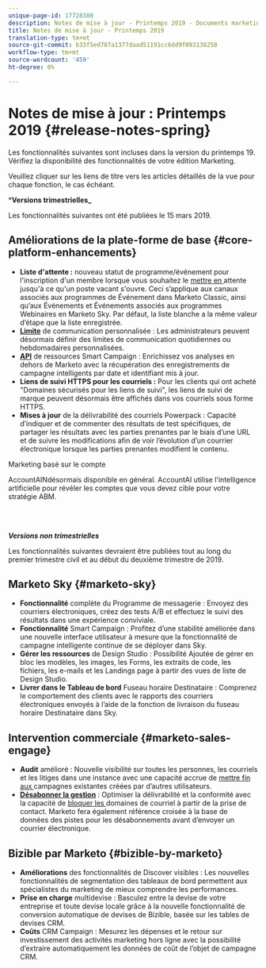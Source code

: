 ```yaml
---
unique-page-id: 17728380
description: Notes de mise à jour - Printemps 2019 - Documents marketing - Documentation du produit
title: Notes de mise à jour - Printemps 2019
translation-type: tm+mt
source-git-commit: b33f5ed707a1377daad51191cc6dd9f093138258
workflow-type: tm+mt
source-wordcount: '459'
ht-degree: 0%

---
```



# Notes de mise à jour : Printemps 2019 {#release-notes-spring}

Les fonctionnalités suivantes sont incluses dans la version du printemps 19. Vérifiez la disponibilité des fonctionnalités de votre édition Marketing.

Veuillez cliquer sur les liens de titre vers les articles détaillés de la vue pour chaque fonction, le cas échéant.

***Versions trimestrielles_**

Les fonctionnalités suivantes ont été publiées le 15 mars 2019.

## Améliorations de la plate-forme de base {#core-platform-enhancements}

* **Liste d&#39;attente :** nouveau statut de programme/événement pour l&#39;inscription d&#39;un membre lorsque vous souhaitez le  [mettre en ](/help/marketo/product-docs/core-marketo-concepts/smart-campaigns/program-flow-actions/change-program-status.md) attente jusqu&#39;à ce qu&#39;un poste vacant s&#39;ouvre. Ceci s’applique aux canaux associés aux programmes de Événement dans Marketo Classic, ainsi qu’aux Événements et Événements associés aux programmes Webinaires en Marketo Sky. Par défaut, la liste blanche a la même valeur d’étape que la liste enregistrée.
* **[Limite](/help/marketo/product-docs/administration/email-setup/enable-communication-limits.md)** de communication personnalisée : Les administrateurs peuvent désormais définir des limites de communication quotidiennes ou hebdomadaires personnalisées.
* **[API](https://developers.marketo.com/rest-api/assets/campaigns/)** de ressources Smart Campaign : Enrichissez vos analyses en dehors de Marketo avec la récupération des enregistrements de campagne intelligents par date et identifiant mis à jour.
* **Liens de suivi HTTPS pour les courriels :** Pour les clients qui ont acheté &quot;Domaines sécurisés pour les liens de suivi&quot;, les liens de suivi de marque peuvent désormais être affichés dans vos courriels sous forme HTTPS.
* **Mises à jour** de la délivrabilité des courriels Powerpack : Capacité d’indiquer et de commenter des résultats de test spécifiques, de partager les résultats avec les parties prenantes par le biais d’une URL et de suivre les modifications afin de voir l’évolution d’un courrier électronique lorsque les parties prenantes modifient le contenu.

Marketing basé sur le compte

**[](/help/marketo/product-docs/account-based-marketing/account-profiling/account-profiling-ranking-and-tuning.md)** AccountAINdésormais disponible en général. AccountAI utilise l&#39;intelligence artificielle pour révéler les comptes que vous devez cible pour votre stratégie ABM.

<br> 

**_Versions non trimestrielles_**

Les fonctionnalités suivantes devraient être publiées tout au long du premier trimestre civil et au début du deuxième trimestre de 2019.

## Marketo Sky {#marketo-sky}

* **Fonctionnalité** complète du Programme de messagerie : Envoyez des courriers électroniques, créez des tests A/B et effectuez le suivi des résultats dans une expérience conviviale.
* **Fonctionnalité** Smart Campaign : Profitez d’une stabilité améliorée dans une nouvelle interface utilisateur à mesure que la fonctionnalité de campagne intelligente continue de se déployer dans Sky.
* **Gérer les ressources** de Design Studio : Possibilité Ajoutée de gérer en bloc les modèles, les images, les Forms, les extraits de code, les fichiers, les e-mails et les Landings page à partir des vues de liste de Design Studio.
* **Livrer dans le Tableau de bord** Fuseau horaire Destinataire : Comprenez le comportement des clients avec le rapports des courriers électroniques envoyés à l’aide de la fonction de livraison du fuseau horaire Destinataire dans Sky.

## Intervention commerciale {#marketo-sales-engage}

* **Audit** amélioré : Nouvelle visibilité sur toutes les personnes, les courriels et les  [](/help/marketo/product-docs/marketo-sales-connect/templates/view-template-list-as-a-another-user.md) litiges dans une instance avec une capacité accrue de  [mettre fin aux ](/help/marketo/product-docs/marketo-sales-connect/campaigns/view-campaigns-list-as-another-user.md)campagnes existantes créées par d’autres utilisateurs.
* **[Désabonner la gestion](/help/marketo/product-docs/marketo-sales-connect/email/unsubscribes/marketo-unsubscribe-check.md)** : Optimiser la délivrabilité et la conformité avec la capacité de  [bloquer les ](/help/marketo/product-docs/marketo-sales-connect/admin/blocked-domains.md) domaines de courriel à partir de la prise de contact. Marketo fera également référence croisée à la base de données des pistes pour les désabonnements avant d’envoyer un courrier électronique.

## Bizible par Marketo {#bizible-by-marketo}

* **Améliorations** des fonctionnalités de Discover visibles : Les nouvelles fonctionnalités de segmentation des tableaux de bord permettent aux spécialistes du marketing de mieux comprendre les performances.
* **Prise en charge** multidevise : Basculez entre la devise de votre entreprise et toute devise locale grâce à la nouvelle fonctionnalité de conversion automatique de devises de Bizible, basée sur les tables de devises CRM.
* **Coûts** CRM Campaign : Mesurez les dépenses et le retour sur investissement des activités marketing hors ligne avec la possibilité d’extraire automatiquement les données de coût de l’objet de campagne CRM.
